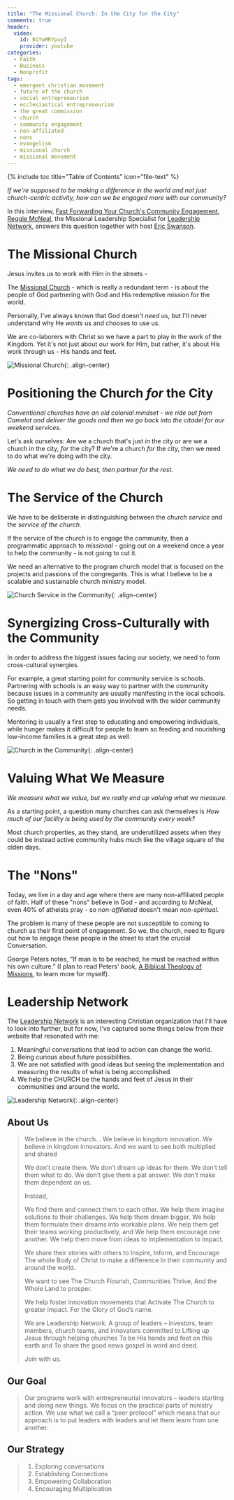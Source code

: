 ```yaml
---
title: "The Missional Church: In the City for the City"
comments: true
header:
  video:
    id: BiYwMRYpuyI
    provider: youtube
categories:
  - Faith
  - Business
  - Nonprofit
tags:
  - emergent christian movement
  - future of the church
  - social entrepreneurism
  - ecclesiastical entrepreneurism
  - the great commission
  - church
  - community engagement
  - non-affiliated
  - nons
  - evangelism
  - missional church
  - missional movement
---
```


{% include toc title="Table of Contents" icon="file-text" %}

*If we're supposed to be making a difference in the world and not just church-centric activity, how can we be engaged more with our community?*

In this interview, [Fast Forwarding Your Church's Community Engagement](https://youtu.be/BiYwMRYpuyI), [Reggie McNeal](http://leadnet.org/staff/reggie-mcneal/), the Missional Leadership Specialist for [Leadership Network](http://leadnet.org), answers this question together with host [Eric Swanson](http://leadnet.org/staff/eric-swanson/).

# The Missional Church
Jesus invites us to work with Him in the streets -

The [Missional Church](https://en.wikipedia.org/wiki/Missional_living) - which is really a redundant term - is about the people of God partnering with God and His redemptive mission for the world.

Personally, I've always known that God doesn't *need* us, but I'll never understand why He *wants* us and chooses to use us.

We are co-laborers with Christ so we have a part to play in the work of the Kingdom. Yet it's not just about our work for Him, but rather, it's about His work through us - His hands and feet.

![Missional Church](/images//posts/2017/01-january/2017-01-17-the-missional-church/missional-church.jpg){: .align-center}

<!--more-->

# Positioning the Church *for* the City
*Conventional churches have an old colonial mindset - we ride out from Camelot and deliver the goods and then we go back into the citadel for our weekend services.*

Let's ask ourselves: Are we a church that's just *in* the city or are we a church in the city, *for* the city? If we're a church *for* the city, then we need to do what we're doing *with* the city.

*We need to do what we do best, then partner for the rest.*

# The Service of the Church
We have to be deliberate in distinguishing between the *church service* and the *service of the church*.

If the service of the church is to engage the community, then a programmatic approach to *missional* - going out on a weekend once a year to help the community - is not going to cut it.

We need an alternative to the program church model that is focused on the projects and passions of the congregants. This is what I believe to be a scalable and sustainable church ministry model.

![Church Service in the Community](/images//posts/2017/01-january/2017-01-17-the-missional-church/community-service.jpg){: .align-center}

# Synergizing Cross-Culturally with the Community
In order to address the biggest issues facing our society, we need to form cross-cultural synergies.

For example, a great starting point for community service is schools. Partnering with schools is an easy way to partner with the community because issues in a community are usually manifesting in the local schools. So getting in touch with them gets you involved with the wider community needs.

Mentoring is usually a first step to educating and empowering individuals, while hunger makes it difficult for people to learn so feeding and nourishing low-income families is a great step as well.

![Church in the Community](/images//posts/2017/01-january/2017-01-17-the-missional-church/church-community.jpg){: .align-center}

# Valuing What We Measure
*We measure what we value, but we really end up valuing what we measure.*

As a starting point, a question many churches can ask themselves is *How much of our facility is being used by the community every week?*

Most church properties, as they stand, are underutilized assets when they could be instead active community hubs much like the village square of the olden days.

# The "Nons"
Today, we live in a day and age where there are many non-affiliated people of faith. Half of these "nons" believe in God - and according to McNeal, even 40% of atheists pray - so *non-affiliated* doesn't mean *non-spiritual*.

The problem is many of these people are not susceptible to coming to church as their first point of engagement. So we, the church, need to figure out how to engage these people in the street to start the crucial Conversation.

George Peters notes, “If man is to be reached, he must be reached within his own culture.” (I plan to read Peters' book, [A Biblical Theology of Missions](http://a.co/fPnSXJZ), to learn more for myself).

# Leadership Network

The [Leadership Network](http://leadnet.org) is an interesting Christian organization that I'll have to look into further, but for now, I've captured some things below from their website that resonated with me:

1. Meaningful conversations that lead to action can change the world.
2. Being curious about future possibilities.
3. We are not satisfied with good ideas but seeing the implementation and measuring the results of what is being accomplished.
4. We help the CHURCH be the hands and feet of Jesus in their communities and around the world.

![Leadership Network](/images//posts/2017/01-january/2017-01-17-the-missional-church/leadership-network.jpg){: .align-center}

## About Us

> We believe in the church…
> We believe in kingdom innovation.
> We believe in kingdom innovators.
> And we want to see both multiplied and shared
>
> We don’t create them.
> We don’t dream up ideas for them.
> We don’t tell them what to do.
> We don’t give them a pat answer.
> We don’t make them dependent on us.
>
> Instead,
>
> We find them and connect them to each other.
> We help them imagine solutions to their challenges.
> We help them dream bigger.
> We help them formulate their dreams into workable plans.
> We help them get their teams working productively, and
> We help them encourage one another.
> We help them move from ideas to implementation to impact.
>
> We share their stories with others to
> Inspire, Inform, and Encourage
> The whole Body of Christ to make a difference
> In their community and around the world.
>
> We want to see
> The Church Flourish,
> Communities Thrive,
> And the Whole Land to prosper.
>
> We help foster innovation movements that
> Activate The Church to greater impact.
> For the Glory of God’s name.
>
> We are Leadership Network.
> A group of leaders – investors, team members, church teams, and innovators committed to
> Lifting up Jesus through helping churches
> To be His hands and feet on this earth and
> To share the good news gospel in word and deed.
>
> Join with us.

## Our Goal

> Our programs work with entrepreneurial innovators – leaders starting and doing new things. We focus on the practical parts of ministry action. We use what we call a “peer protocol” which means that our approach is to put leaders with leaders and let them learn from one another.

## Our Strategy

> 1. Exploring conversations
> 2. Establishing Connections
> 3. Empowering Collaboration
> 4. Encouraging Multiplication
